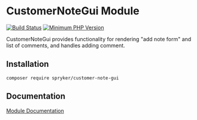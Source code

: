 # CustomerNoteGui Module
[![Build Status](https://travis-ci.org/spryker/customer-note-gui.svg)](https://travis-ci.org/spryker/customer-note-gui)
[![Minimum PHP Version](https://img.shields.io/badge/php-%3E%3D%207.2-8892BF.svg)](https://php.net/)

CustomerNoteGui provides functionality for rendering "add note form" and list of comments, and handles adding comment.  

## Installation

```
composer require spryker/customer-note-gui
```

## Documentation

[Module Documentation](https://academy.spryker.com/developing_with_spryker/module_guide/modules.html)
